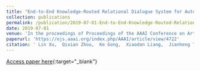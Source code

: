 ```yaml
---
title: "End-to-End Knowledge-Routed Relational Dialogue System for Automatic Diagnosis"
collection: publications
permalink: /publication/2019-07-01-End-to-End-Knowledge-Routed-Relational-Dialogue-System-for-Automatic-Diagnosis
date: 2019-07-01
venue: 'In the proceedings of Proceedings of the AAAI Conference on Artificial Intelligence'
paperurl: 'https://ojs.aaai.org/index.php/AAAI/article/view/4722'
citation: ' Lin Xu,  Qixian Zhou,  Ke Gong,  Xiaodan Liang,  Jianheng Tang,  Liang Lin, &quot;End-to-End Knowledge-Routed Relational Dialogue System for Automatic Diagnosis.&quot; In the proceedings of Proceedings of the AAAI Conference on Artificial Intelligence, 2019.'
---
```

[Access paper here](https://ojs.aaai.org/index.php/AAAI/article/view/4722){:target="_blank"}

